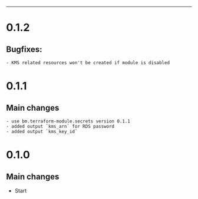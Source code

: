 ---
# 0.1.2
## Bugfixes:
    - KMS related resources won't be created if module is disabled

# 0.1.1
## Main changes
    - use bm.terraform-module.secrets version 0.1.1
    - added output `kms_arn` for RDS password
    - added output `kms_key_id`


# 0.1.0

## Main changes
* Start
